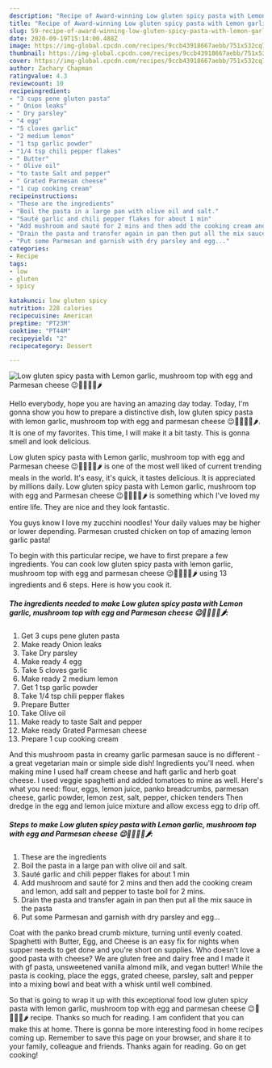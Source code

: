 ```yaml
---
description: "Recipe of Award-winning Low gluten spicy pasta with Lemon garlic, mushroom top with egg and Parmesan cheese 😉🥒🍋🧄🥚🌶"
title: "Recipe of Award-winning Low gluten spicy pasta with Lemon garlic, mushroom top with egg and Parmesan cheese 😉🥒🍋🧄🥚🌶"
slug: 59-recipe-of-award-winning-low-gluten-spicy-pasta-with-lemon-garlic-mushroom-top-with-egg-and-parmesan-cheese
date: 2020-09-19T15:14:00.488Z
image: https://img-global.cpcdn.com/recipes/9ccb43918667aebb/751x532cq70/low-gluten-spicy-pasta-with-lemon-garlic-mushroom-top-with-egg-and-parmesan-cheese-😉🥒🍋🧄🥚🌶-recipe-main-photo.jpg
thumbnail: https://img-global.cpcdn.com/recipes/9ccb43918667aebb/751x532cq70/low-gluten-spicy-pasta-with-lemon-garlic-mushroom-top-with-egg-and-parmesan-cheese-😉🥒🍋🧄🥚🌶-recipe-main-photo.jpg
cover: https://img-global.cpcdn.com/recipes/9ccb43918667aebb/751x532cq70/low-gluten-spicy-pasta-with-lemon-garlic-mushroom-top-with-egg-and-parmesan-cheese-😉🥒🍋🧄🥚🌶-recipe-main-photo.jpg
author: Zachary Chapman
ratingvalue: 4.3
reviewcount: 10
recipeingredient:
- "3 cups pene gluten pasta"
- " Onion leaks"
- " Dry parsley"
- "4 egg"
- "5 cloves garlic"
- "2 medium lemon"
- "1 tsp garlic powder"
- "1/4 tsp chili pepper flakes"
- " Butter"
- " Olive oil"
- "to taste Salt and pepper"
- " Grated Parmesan cheese"
- "1 cup cooking cream"
recipeinstructions:
- "These are the ingredients"
- "Boil the pasta in a large pan with olive oil and salt."
- "Sauté garlic and chili pepper flakes for about 1 min"
- "Add mushroom and sauté for 2 mins and then add the cooking cream and lemon, add salt and pepper to taste boil for 2 mins."
- "Drain the pasta and transfer again in pan then put all the mix sauce in the pasta"
- "Put some Parmesan and garnish with dry parsley and egg..."
categories:
- Recipe
tags:
- low
- gluten
- spicy

katakunci: low gluten spicy 
nutrition: 228 calories
recipecuisine: American
preptime: "PT23M"
cooktime: "PT44M"
recipeyield: "2"
recipecategory: Dessert

---
```



![Low gluten spicy pasta with Lemon garlic, mushroom top with egg and Parmesan cheese 😉🥒🍋🧄🥚🌶](https://img-global.cpcdn.com/recipes/9ccb43918667aebb/751x532cq70/low-gluten-spicy-pasta-with-lemon-garlic-mushroom-top-with-egg-and-parmesan-cheese-😉🥒🍋🧄🥚🌶-recipe-main-photo.jpg)

Hello everybody, hope you are having an amazing day today. Today, I'm gonna show you how to prepare a distinctive dish, low gluten spicy pasta with lemon garlic, mushroom top with egg and parmesan cheese 😉🥒🍋🧄🥚🌶. It is one of my favorites. This time, I will make it a bit tasty. This is gonna smell and look delicious.

Low gluten spicy pasta with Lemon garlic, mushroom top with egg and Parmesan cheese 😉🥒🍋🧄🥚🌶 is one of the most well liked of current trending meals in the world. It's easy, it's quick, it tastes delicious. It is appreciated by millions daily. Low gluten spicy pasta with Lemon garlic, mushroom top with egg and Parmesan cheese 😉🥒🍋🧄🥚🌶 is something which I've loved my entire life. They are nice and they look fantastic.

You guys know I love my zucchini noodles! Your daily values may be higher or lower depending. Parmesan crusted chicken on top of amazing lemon garlic pasta!


To begin with this particular recipe, we have to first prepare a few ingredients. You can cook low gluten spicy pasta with lemon garlic, mushroom top with egg and parmesan cheese 😉🥒🍋🧄🥚🌶 using 13 ingredients and 6 steps. Here is how you cook it.

<!--inarticleads1-->

##### The ingredients needed to make Low gluten spicy pasta with Lemon garlic, mushroom top with egg and Parmesan cheese 😉🥒🍋🧄🥚🌶:

1. Get 3 cups pene gluten pasta
1. Make ready  Onion leaks
1. Take  Dry parsley
1. Make ready 4 egg
1. Take 5 cloves garlic
1. Make ready 2 medium lemon
1. Get 1 tsp garlic powder
1. Take 1/4 tsp chili pepper flakes
1. Prepare  Butter
1. Take  Olive oil
1. Make ready to taste Salt and pepper
1. Make ready  Grated Parmesan cheese
1. Prepare 1 cup cooking cream


And this mushroom pasta in creamy garlic parmesan sauce is no different - a great vegetarian main or simple side dish! Ingredients you&#39;ll need. when making mine I used half cream cheese and haft garlic and herb goat cheese. I used veggie spaghetti and added tomatoes to mine as well. Here&#39;s what you need: flour, eggs, lemon juice, panko breadcrumbs, parmesan cheese, garlic powder, lemon zest, salt, pepper, chicken tenders Then dredge in the egg and lemon juice mixture and allow excess egg to drip off. 

<!--inarticleads2-->

##### Steps to make Low gluten spicy pasta with Lemon garlic, mushroom top with egg and Parmesan cheese 😉🥒🍋🧄🥚🌶:

1. These are the ingredients
1. Boil the pasta in a large pan with olive oil and salt.
1. Sauté garlic and chili pepper flakes for about 1 min
1. Add mushroom and sauté for 2 mins and then add the cooking cream and lemon, add salt and pepper to taste boil for 2 mins.
1. Drain the pasta and transfer again in pan then put all the mix sauce in the pasta
1. Put some Parmesan and garnish with dry parsley and egg...


Coat with the panko bread crumb mixture, turning until evenly coated. Spaghetti with Butter, Egg, and Cheese is an easy fix for nights when supper needs to get done and you&#39;re short on supplies. Who doesn&#39;t love a good pasta with cheese? We are gluten free and dairy free and I made it with gf pasta, unsweetened vanilla almond milk, and vegan butter! While the pasta is cooking, place the eggs, grated cheese, parsley, salt and pepper into a mixing bowl and beat with a whisk until well combined. 

So that is going to wrap it up with this exceptional food low gluten spicy pasta with lemon garlic, mushroom top with egg and parmesan cheese 😉🥒🍋🧄🥚🌶 recipe. Thanks so much for reading. I am confident that you can make this at home. There is gonna be more interesting food in home recipes coming up. Remember to save this page on your browser, and share it to your family, colleague and friends. Thanks again for reading. Go on get cooking!
